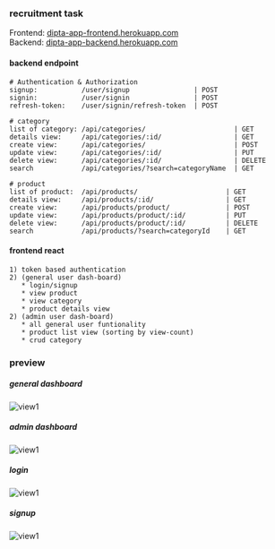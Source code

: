 ### recruitment task

Frontend: [dipta-app-frontend.herokuapp.com](https://dipta-app-frontend.herokuapp.com/login) <br />
Backend: [dipta-app-backend.herokuapp.com](https://dipta-app-backend.herokuapp.com/)

#### backend endpoint
```shell
# Authentication & Authorization
signup:           /user/signup                | POST
signin:           /user/signin                | POST
refresh-token:    /user/signin/refresh-token  | POST

# category
list of category: /api/categories/                      | GET
details view:     /api/categories/:id/                  | GET
create view:      /api/categories/                      | POST
update view:      /api/categories/:id/                  | PUT
delete view:      /api/categories/:id/                  | DELETE
search            /api/categories/?search=categoryName  | GET

# product
list of product:  /api/products/                      | GET
details view:     /api/products/:id/                  | GET
create view:      /api/products/product/              | POST
update view:      /api/products/product/:id/          | PUT
delete view:      /api/products/product/:id/          | DELETE
search            /api/products/?search=categoryId    | GET
```

#### frontend react
```
1) token based authentication
2) (general user dash-board)
   * login/signup
   * view product
   * view category
   * product details view
2) (admin user dash-board)
   * all general user funtionality
   * product list view (sorting by view-count)
   * crud category
```

### preview

##### general dashboard
![view1](https://i.ibb.co/V9MNcKW/Screenshot-from-2022-01-23-14-44-33.png)

##### admin dashboard
![view1](https://i.ibb.co/ggnHFJn/Screenshot-from-2022-01-23-14-40-55.png)

##### login
![view1](https://i.ibb.co/nwbNNym/Screenshot-from-2022-01-23-14-47-47.png)

##### signup
![view1](https://i.ibb.co/F6KFVfF/Screenshot-from-2022-01-23-14-48-18.png)
